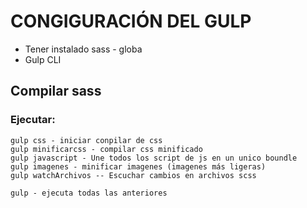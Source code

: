 # CONGIGURACIÓN DEL GULP

* Tener instalado sass - globa
* Gulp CLI

## Compilar sass


### Ejecutar:
```
gulp css - iniciar conpilar de css
gulp minificarcss - compilar css minificado
gulp javascript - Une todos los script de js en un unico boundle
gulp imagenes - minificar imagenes (imagenes más ligeras)
gulp watchArchivos -- Escuchar cambios en archivos scss

gulp - ejecuta todas las anteriores
```




